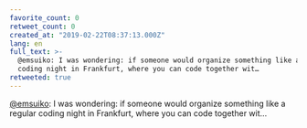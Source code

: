 ```yaml
---
favorite_count: 0
retweet_count: 0
created_at: "2019-02-22T08:37:13.000Z"
lang: en
full_text: >-
  @emsuiko: I was wondering: if someone would organize something like a regular
  coding night in Frankfurt, where you can code together wit…
retweeted: true
---
```


[@emsuiko](https://twitter.com/emsuiko): I was wondering: if someone would
organize something like a regular coding night in Frankfurt, where you can code
together wit…
